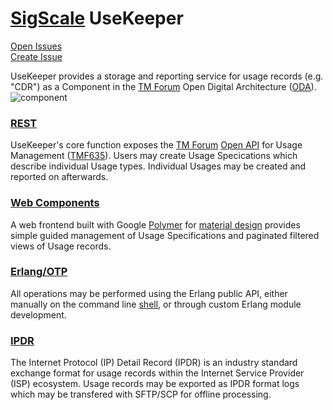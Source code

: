 # [SigScale](http://www.sigscale.org) UseKeeper

[Open Issues](https://sigscale.atlassian.net/projects/USE/issues/?filter=allopenissues "Open Issues")  
[Create Issue](https://sigscale.atlassian.net/secure/CreateIssue!default.jspa?pid=10307&issuetype=10000 "Create Issue")

UseKeeper provides a storage and reporting service for usage records (e.g. "CDR")
as a Component in the [TM Forum](https://www.tmforum.org)
Open Digital Architecture ([ODA](https://www.tmforum.org/oda/ODA)).
![component](https://raw.githubusercontent.com/sigscale/usekeeper/master/doc/component.png)

### [REST](https://en.wikipedia.org/wiki/Representational_state_transfer)
UseKeeper's core function exposes the [TM Forum](https://www.tmforum.org)
[Open API](https://www.tmforum.org/open-apis/) for Usage Management
([TMF635](https://www.tmforum.org/resources/interface/tmf635-usage-management-api-rest-specification-r14-5-0/)).
Users may create Usage Specications which describe individual Usage types.
Individual Usages may be created and reported on afterwards.

### [Web Components](https://www.webcomponents.org/)
A web frontend built with Google [Polymer](https://www.polymer-project.org) for
[material design](https://material.io/guidelines/material-design/introduction.html) 
provides simple guided management of Usage Specifications and paginated filtered
views of Usage records.

### [Erlang/OTP](http://www.erlang.org)
All operations may be performed using the Erlang public API, either manually
on the command line [shell](http://erlang.org/doc/man/shell.html), or through
custom Erlang module development.

### [IPDR](https://www.tmforum.org/ipdr)
The Internet Protocol (IP) Detail Record (IPDR) is an industry standard
exchange format for usage records within the Internet Service Provider (ISP)
ecosystem. Usage records may be exported as IPDR format logs which may be
transfered with SFTP/SCP for offline processing.


